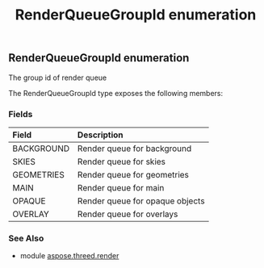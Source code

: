 ﻿---
title: RenderQueueGroupId enumeration
second_title: Aspose.3D for Python via .NET API References
description: 
type: docs
weight: 500
url: /python-net/aspose.threed.render/renderqueuegroupid/
is_root: false
---

## RenderQueueGroupId enumeration

The group id of render queue



The RenderQueueGroupId type exposes the following members:

### Fields
| Field | Description |
| :- | :- |
| BACKGROUND | Render queue for background |
| SKIES | Render queue for skies |
| GEOMETRIES | Render queue for geometries |
| MAIN | Render queue for main |
| OPAQUE | Render queue for opaque objects |
| OVERLAY | Render queue for overlays |



### See Also
* module [aspose.threed.render](..)
